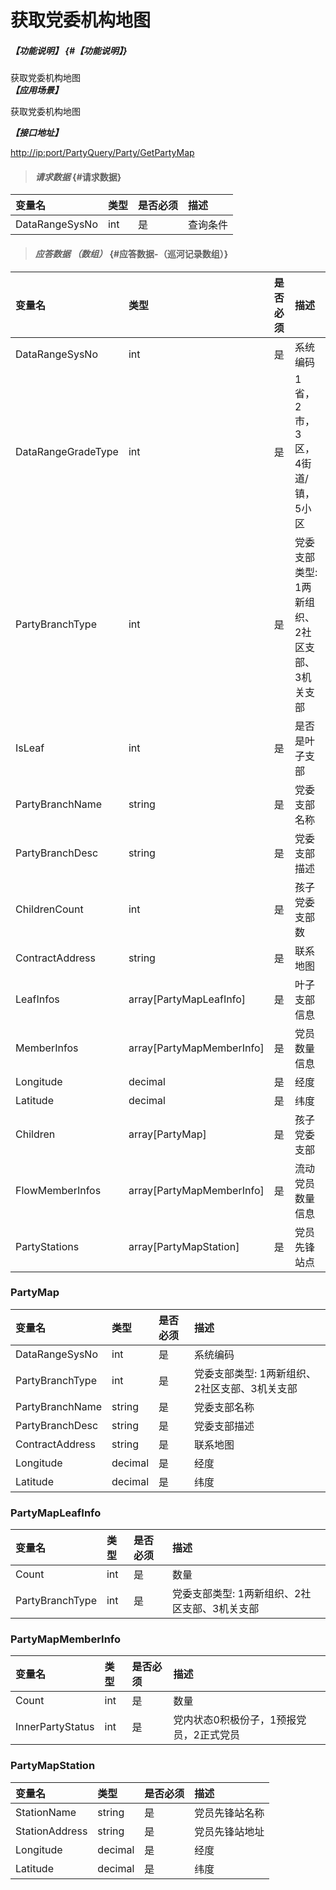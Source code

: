 # 获取党委机构地图

##### _【功能说明】_ {#【功能说明】}

获取党委机构地图  
_**【应用场景】**_

获取党委机构地图

_**【接口地址】**_

[http://ip:port/PartyQuery/Party/GetPartyMap](http://ip:port/PartyQuery/Party/GetPartyMap)

> #### _请求数据_ {#请求数据}

| 变量名 | 类型 | 是否必须 | 描述 |
| :--- | :--- | :--- | :--- |
| DataRangeSysNo | int | 是 | 查询条件 |

> #### _应答数据 （数组）_ {#应答数据-（巡河记录数组）}

| 变量名 | 类型 | 是否必须 | 描述 |
| :--- | :--- | :--- | :--- |
| DataRangeSysNo | int | 是 | 系统编码 |
| DataRangeGradeType | int | 是 | 1省，2市，3区，4街道/镇，5小区 |
| PartyBranchType | int | 是 | 党委支部类型: 1两新组织、2社区支部、3机关支部 |
| IsLeaf | int | 是 | 是否是叶子支部 |
| PartyBranchName | string | 是 | 党委支部名称 |
| PartyBranchDesc | string | 是 | 党委支部描述 |
| ChildrenCount | int | 是 | 孩子党委支部数 |
| ContractAddress | string | 是 | 联系地图 |
| LeafInfos | array\[PartyMapLeafInfo\] | 是 | 叶子支部信息 |
| MemberInfos | array\[PartyMapMemberInfo\] | 是 | 党员数量信息 |
| Longitude | decimal | 是 | 经度 |
| Latitude | decimal | 是 | 纬度 |
| Children | array\[PartyMap\] | 是 | 孩子党委支部 |
| FlowMemberInfos | array\[PartyMapMemberInfo\] | 是 | 流动党员数量信息 |
| PartyStations | array\[PartyMapStation\] | 是 | 党员先锋站点 |

### PartyMap

| 变量名 | 类型 | 是否必须 | 描述 |
| :--- | :--- | :--- | :--- |
| DataRangeSysNo | int | 是 | 系统编码 |
| PartyBranchType | int | 是 | 党委支部类型: 1两新组织、2社区支部、3机关支部 |
| PartyBranchName | string | 是 | 党委支部名称 |
| PartyBranchDesc | string | 是 | 党委支部描述 |
| ContractAddress | string | 是 | 联系地图 |
| Longitude | decimal | 是 | 经度 |
| Latitude | decimal | 是 | 纬度 |

### PartyMapLeafInfo

| 变量名 | 类型 | 是否必须 | 描述 |
| :--- | :--- | :--- | :--- |
| Count | int | 是 | 数量 |
| PartyBranchType | int | 是 | 党委支部类型: 1两新组织、2社区支部、3机关支部 |

### PartyMapMemberInfo

| 变量名 | 类型 | 是否必须 | 描述 |
| :--- | :--- | :--- | :--- |
| Count | int | 是 | 数量 |
| InnerPartyStatus | int | 是 | 党内状态0积极份子，1预报党员，2正式党员 |

### PartyMapStation

| 变量名 | 类型 | 是否必须 | 描述 |
| :--- | :--- | :--- | :--- |
| StationName | string | 是 | 党员先锋站名称 |
| StationAddress | string | 是 | 党员先锋站地址 |
| Longitude | decimal | 是 | 经度 |
| Latitude | decimal | 是 | 纬度 |



